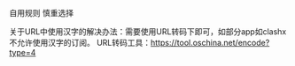 自用规则
慎重选择

关于URL中使用汉字的解决办法：需要使用URL转码下即可，如部分app如clashx不允许使用汉字的订阅。
URL转码工具：https://tool.oschina.net/encode?type=4 
